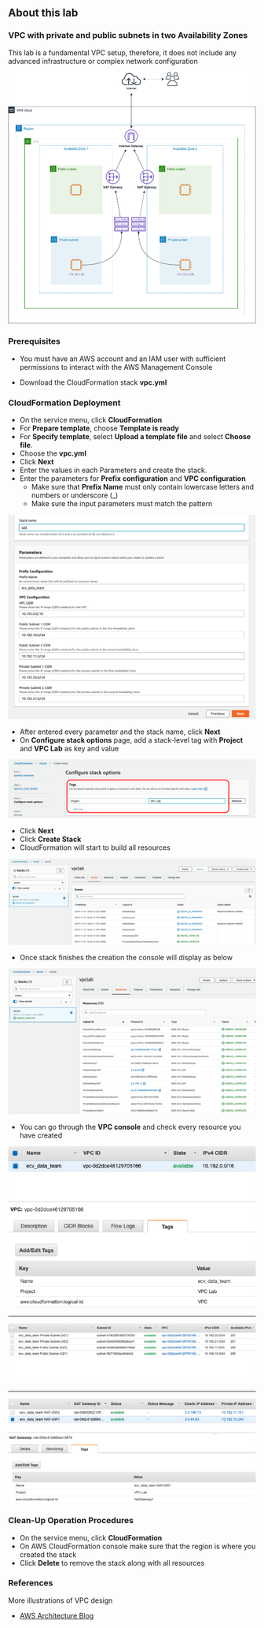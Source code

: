 ## About this lab

### VPC with private and public subnets in two Availability Zones

This lab is a fundamental VPC setup, therefore, it does not include any advanced infrastructure or complex network configuration

![Diagram-vpc_lab.png](./img/Diagram-vpc_lab.png)

### Prerequisites
* You must have an AWS account and an IAM user with sufficient permissions to interact with the AWS Management Console

* Download the CloudFormation stack **vpc.yml** 

### CloudFormation Deployment
* On the service menu, click **CloudFormation**
* For **Prepare template**, choose **Template is ready**
* For **Specify template**, select **Upload a template file** and select **Choose file**.
* Choose the **vpc.yml**
* Click **Next**
* Enter the values in each Parameters and create the stack.
* Enter the parameters for **Prefix configuration** and **VPC configuration**
    * Make sure that **Prefix Name** must only contain lowercase letters and numbers or underscore (_)
    * Make sure the input parameters must match the pattern

![cf.png](./img/cf.png)

* After entered every parameter and the stack name, click **Next**
* On **Configure stack options** page, add a stack-level tag with **Project** and **VPC Lab** as key and value

![tag.png](./img/tag.png)

* Click **Next**
* Click **Create Stack**
* CloudFormation will start to build all resources

![building.png](./img/building.png)

* Once stack finishes the creation the console will display as below

![complete.png](./img/complete.png)

* You can go through the **VPC console** and check every resource you have created

![display1.png](./img/display1.png)
***

![display2.png](./img/display2.png)
***

![display3.png](./img/display3.png)

### Clean-Up Operation Procedures

* On the service menu, click **CloudFormation**
* On AWS CloudFormation console make sure that the region is where you created the stack
* Click **Delete** to remove the stack along with all resources

### References
More illustrations of VPC design 
* [AWS Architecture Blog](https://aws.amazon.com/tw/blogs/architecture/one-to-many-evolving-vpc-design/)